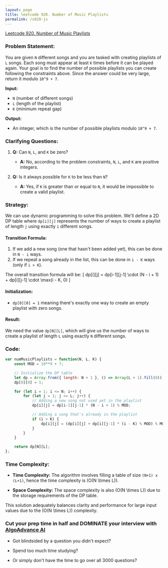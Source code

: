 ```yaml
---
layout: page
title: leetcode 920. Number of Music Playlists
permalink: /s920-js
---
```

[Leetcode 920. Number of Music Playlists](https://algoadvance.github.io/algoadvance/l920)
### Problem Statement:

You are given `N` different songs and you are tasked with creating playlists of `L` songs. Each song must appear at least `K` times before it can be played again. Your goal is to find the number of possible playlists you can create following the constraints above. Since the answer could be very large, return it modulo `10^9 + 7`.

**Input:**
- `N` (number of different songs)
- `L` (length of the playlist)
- `K` (minimum repeat gap)

**Output:**
- An integer, which is the number of possible playlists modulo `10^9 + 7`.

### Clarifying Questions:

1. **Q:** Can `N`, `L`, and `K` be zero?
   - **A:** No, according to the problem constraints, `N`, `L`, and `K` are positive integers.

2. **Q:** Is it always possible for `K` to be less than `N`?
   - **A:** Yes, if `K` is greater than or equal to `N`, it would be impossible to create a valid playlist.

### Strategy:

We can use dynamic programming to solve this problem. We'll define a 2D DP table where `dp[i][j]` represents the number of ways to create a playlist of length `j` using exactly `i` different songs.

#### Transition Formula:
1. If we add a new song (one that hasn't been added yet), this can be done in `N - i` ways.
2. If we repeat a song already in the list, this can be done in `i - K` ways (only if `i > K`). 

The overall transition formula will be:
\[ dp[i][j] = dp[i-1][j-1] \cdot (N - i + 1) + dp[i][j-1] \cdot \max(i - K, 0) \]

#### Initialization:
- `dp[0][0] = 1` meaning there's exactly one way to create an empty playlist with zero songs.

#### Result:
We need the value `dp[N][L]`, which will give us the number of ways to create a playlist of length `L` using exactly `N` different songs.

### Code:

```javascript
var numMusicPlaylists = function(N, L, K) {
    const MOD = 10**9 + 7;

    // Initialize the DP table
    let dp = Array.from({ length: N + 1 }, () => Array(L + 1).fill(0));
    dp[0][0] = 1;

    for (let i = 1; i <= N; i++) {
        for (let j = 1; j <= L; j++) {
            // Adding a new song not used yet in the playlist
            dp[i][j] = dp[i-1][j-1] * (N - i + 1) % MOD;

            // Adding a song that's already in the playlist
            if (i > K) {
                dp[i][j] = (dp[i][j] + dp[i][j-1] * (i - K) % MOD) % MOD;
            }
        }
    }

    return dp[N][L];
};
```

### Time Complexity:

- **Time Complexity:** The algorithm involves filling a table of size `(N+1) x (L+1)`, hence the time complexity is \(O(N \times L)\).

- **Space Complexity:** The space complexity is also \(O(N \times L)\) due to the storage requirements of the DP table.

This solution adequately balances clarity and performance for large input values due to the \(O(N \times L)\) complexity.


### Cut your prep time in half and DOMINATE your interview with [AlgoAdvance AI](https://algoAdvance.com)

- Got blindsided by a question you didn't expect?

- Spend too much time studying?

- Or simply don't have the time to go over all 3000 questions?

